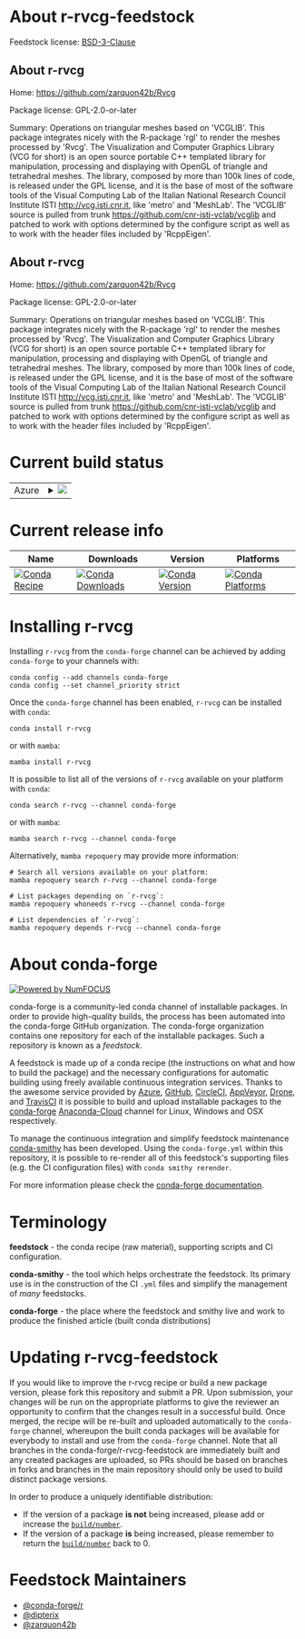 About r-rvcg-feedstock
======================

Feedstock license: [BSD-3-Clause](https://github.com/conda-forge/r-rvcg-feedstock/blob/main/LICENSE.txt)

About r-rvcg
------------

Home: https://github.com/zarquon42b/Rvcg

Package license: GPL-2.0-or-later

Summary: Operations on triangular meshes based on 'VCGLIB'. This package integrates
nicely with the R-package 'rgl' to render the meshes processed by 'Rvcg'.
The Visualization and Computer Graphics Library (VCG for short) is an open
source portable C++ templated library for manipulation, processing and
displaying with OpenGL of triangle and tetrahedral meshes. The library,
composed by more than 100k lines of code, is released under the GPL
license, and it is the base of most of the software tools of the Visual
Computing Lab of the Italian National Research Council Institute ISTI
<http://vcg.isti.cnr.it>, like 'metro' and 'MeshLab'. The 'VCGLIB' source
is pulled from trunk <https://github.com/cnr-isti-vclab/vcglib>
and patched to work with options determined by the configure script as
well as to work with the header files included by 'RcppEigen'.

About r-rvcg
------------

Home: https://github.com/zarquon42b/Rvcg

Package license: GPL-2.0-or-later

Summary: Operations on triangular meshes based on 'VCGLIB'. This package integrates
nicely with the R-package 'rgl' to render the meshes processed by 'Rvcg'.
The Visualization and Computer Graphics Library (VCG for short) is an open
source portable C++ templated library for manipulation, processing and
displaying with OpenGL of triangle and tetrahedral meshes. The library,
composed by more than 100k lines of code, is released under the GPL
license, and it is the base of most of the software tools of the Visual
Computing Lab of the Italian National Research Council Institute ISTI
<http://vcg.isti.cnr.it>, like 'metro' and 'MeshLab'. The 'VCGLIB' source
is pulled from trunk <https://github.com/cnr-isti-vclab/vcglib>
and patched to work with options determined by the configure script as
well as to work with the header files included by 'RcppEigen'.


Current build status
====================


<table>
    
  <tr>
    <td>Azure</td>
    <td>
      <details>
        <summary>
          <a href="https://dev.azure.com/conda-forge/feedstock-builds/_build/latest?definitionId=18853&branchName=main">
            <img src="https://dev.azure.com/conda-forge/feedstock-builds/_apis/build/status/r-rvcg-feedstock?branchName=main">
          </a>
        </summary>
        <table>
          <thead><tr><th>Variant</th><th>Status</th></tr></thead>
          <tbody><tr>
              <td>linux_64_r_base4.2</td>
              <td>
                <a href="https://dev.azure.com/conda-forge/feedstock-builds/_build/latest?definitionId=18853&branchName=main">
                  <img src="https://dev.azure.com/conda-forge/feedstock-builds/_apis/build/status/r-rvcg-feedstock?branchName=main&jobName=linux&configuration=linux%20linux_64_r_base4.2" alt="variant">
                </a>
              </td>
            </tr><tr>
              <td>linux_64_r_base4.3</td>
              <td>
                <a href="https://dev.azure.com/conda-forge/feedstock-builds/_build/latest?definitionId=18853&branchName=main">
                  <img src="https://dev.azure.com/conda-forge/feedstock-builds/_apis/build/status/r-rvcg-feedstock?branchName=main&jobName=linux&configuration=linux%20linux_64_r_base4.3" alt="variant">
                </a>
              </td>
            </tr><tr>
              <td>osx_64_r_base4.2</td>
              <td>
                <a href="https://dev.azure.com/conda-forge/feedstock-builds/_build/latest?definitionId=18853&branchName=main">
                  <img src="https://dev.azure.com/conda-forge/feedstock-builds/_apis/build/status/r-rvcg-feedstock?branchName=main&jobName=osx&configuration=osx%20osx_64_r_base4.2" alt="variant">
                </a>
              </td>
            </tr><tr>
              <td>osx_64_r_base4.3</td>
              <td>
                <a href="https://dev.azure.com/conda-forge/feedstock-builds/_build/latest?definitionId=18853&branchName=main">
                  <img src="https://dev.azure.com/conda-forge/feedstock-builds/_apis/build/status/r-rvcg-feedstock?branchName=main&jobName=osx&configuration=osx%20osx_64_r_base4.3" alt="variant">
                </a>
              </td>
            </tr><tr>
              <td>win_64</td>
              <td>
                <a href="https://dev.azure.com/conda-forge/feedstock-builds/_build/latest?definitionId=18853&branchName=main">
                  <img src="https://dev.azure.com/conda-forge/feedstock-builds/_apis/build/status/r-rvcg-feedstock?branchName=main&jobName=win&configuration=win%20win_64_" alt="variant">
                </a>
              </td>
            </tr>
          </tbody>
        </table>
      </details>
    </td>
  </tr>
</table>

Current release info
====================

| Name | Downloads | Version | Platforms |
| --- | --- | --- | --- |
| [![Conda Recipe](https://img.shields.io/badge/recipe-r--rvcg-green.svg)](https://anaconda.org/conda-forge/r-rvcg) | [![Conda Downloads](https://img.shields.io/conda/dn/conda-forge/r-rvcg.svg)](https://anaconda.org/conda-forge/r-rvcg) | [![Conda Version](https://img.shields.io/conda/vn/conda-forge/r-rvcg.svg)](https://anaconda.org/conda-forge/r-rvcg) | [![Conda Platforms](https://img.shields.io/conda/pn/conda-forge/r-rvcg.svg)](https://anaconda.org/conda-forge/r-rvcg) |

Installing r-rvcg
=================

Installing `r-rvcg` from the `conda-forge` channel can be achieved by adding `conda-forge` to your channels with:

```
conda config --add channels conda-forge
conda config --set channel_priority strict
```

Once the `conda-forge` channel has been enabled, `r-rvcg` can be installed with `conda`:

```
conda install r-rvcg
```

or with `mamba`:

```
mamba install r-rvcg
```

It is possible to list all of the versions of `r-rvcg` available on your platform with `conda`:

```
conda search r-rvcg --channel conda-forge
```

or with `mamba`:

```
mamba search r-rvcg --channel conda-forge
```

Alternatively, `mamba repoquery` may provide more information:

```
# Search all versions available on your platform:
mamba repoquery search r-rvcg --channel conda-forge

# List packages depending on `r-rvcg`:
mamba repoquery whoneeds r-rvcg --channel conda-forge

# List dependencies of `r-rvcg`:
mamba repoquery depends r-rvcg --channel conda-forge
```


About conda-forge
=================

[![Powered by
NumFOCUS](https://img.shields.io/badge/powered%20by-NumFOCUS-orange.svg?style=flat&colorA=E1523D&colorB=007D8A)](https://numfocus.org)

conda-forge is a community-led conda channel of installable packages.
In order to provide high-quality builds, the process has been automated into the
conda-forge GitHub organization. The conda-forge organization contains one repository
for each of the installable packages. Such a repository is known as a *feedstock*.

A feedstock is made up of a conda recipe (the instructions on what and how to build
the package) and the necessary configurations for automatic building using freely
available continuous integration services. Thanks to the awesome service provided by
[Azure](https://azure.microsoft.com/en-us/services/devops/), [GitHub](https://github.com/),
[CircleCI](https://circleci.com/), [AppVeyor](https://www.appveyor.com/),
[Drone](https://cloud.drone.io/welcome), and [TravisCI](https://travis-ci.com/)
it is possible to build and upload installable packages to the
[conda-forge](https://anaconda.org/conda-forge) [Anaconda-Cloud](https://anaconda.org/)
channel for Linux, Windows and OSX respectively.

To manage the continuous integration and simplify feedstock maintenance
[conda-smithy](https://github.com/conda-forge/conda-smithy) has been developed.
Using the ``conda-forge.yml`` within this repository, it is possible to re-render all of
this feedstock's supporting files (e.g. the CI configuration files) with ``conda smithy rerender``.

For more information please check the [conda-forge documentation](https://conda-forge.org/docs/).

Terminology
===========

**feedstock** - the conda recipe (raw material), supporting scripts and CI configuration.

**conda-smithy** - the tool which helps orchestrate the feedstock.
                   Its primary use is in the construction of the CI ``.yml`` files
                   and simplify the management of *many* feedstocks.

**conda-forge** - the place where the feedstock and smithy live and work to
                  produce the finished article (built conda distributions)


Updating r-rvcg-feedstock
=========================

If you would like to improve the r-rvcg recipe or build a new
package version, please fork this repository and submit a PR. Upon submission,
your changes will be run on the appropriate platforms to give the reviewer an
opportunity to confirm that the changes result in a successful build. Once
merged, the recipe will be re-built and uploaded automatically to the
`conda-forge` channel, whereupon the built conda packages will be available for
everybody to install and use from the `conda-forge` channel.
Note that all branches in the conda-forge/r-rvcg-feedstock are
immediately built and any created packages are uploaded, so PRs should be based
on branches in forks and branches in the main repository should only be used to
build distinct package versions.

In order to produce a uniquely identifiable distribution:
 * If the version of a package **is not** being increased, please add or increase
   the [``build/number``](https://docs.conda.io/projects/conda-build/en/latest/resources/define-metadata.html#build-number-and-string).
 * If the version of a package **is** being increased, please remember to return
   the [``build/number``](https://docs.conda.io/projects/conda-build/en/latest/resources/define-metadata.html#build-number-and-string)
   back to 0.

Feedstock Maintainers
=====================

* [@conda-forge/r](https://github.com/conda-forge/r/)
* [@dipterix](https://github.com/dipterix/)
* [@zarquon42b](https://github.com/zarquon42b/)

